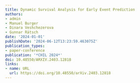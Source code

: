 ```yaml
---
title: Dynamic Survival Analysis for Early Event Prediction
authors:
- admin
- Manuel Burger
- Dinara Veshchezerova
- Gunnar Rätsch
date: '2024-01-01'
publishDate: '2024-06-12T13:23:59.463075Z'
publication_types:
- paper-conference
publication: '*CHIL 2024*'
doi: 10.48550/ARXIV.2403.12818
links:
- name: URL
  url: https://doi.org/10.48550/arXiv.2403.12818
---
```

